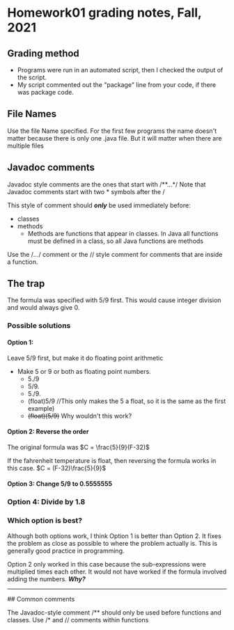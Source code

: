 # Homework01 grading notes, Fall, 2021

## Grading method

* Programs were run in an automated script, then I checked the output of the script.
* My script commented out the "package" line from your code, if there was package code.


## File Names

Use the file Name specified.  For the first few programs the name doesn't matter because there is only one .java file.  But it will matter when there are multiple files

## Javadoc comments

Javadoc style comments are the ones that start with /**...*/ Note that Javadoc comments start with two * symbols after the /

This style of comment should ***only*** be used immediately before:

* classes
* methods 
   * Methods are functions that appear in classes.  In Java all functions must be defined in a class, so all Java functions are methods

Use the /*...*/ comment or the // style comment for comments that are inside a function.

## The trap

The formula was specified with 5/9 first.  This would cause integer division and would always give 0.  

### Possible solutions

#### Option 1: 

 Leave 5/9 first, but make it do floating point arithmetic

 * Make 5 or 9 or both as floating point numbers.
    * 5./9
    * 5/9.
    * 5./9.
     * (float)5/9 //This only makes the 5 a float, so it is the same as the first example)
     * ~~(float)(5/9)~~ Why wouldn't this work?

#### Option 2: Reverse the order

The original formula was $C = \frac{5}{9}(F-32)$

If the fahrenheit temperature is float, then reversing the formula works in this case. $C = (F-32)\frac{5}{9}$

#### Option 3: Change 5/9 to 0.5555555

### Option 4: Divide by 1.8


### Which option is best?

Although both options work, I think Option 1 is better than Option 2.  It fixes the problem as close as possible to where the problem actually is.  This is generally good practice in programming.

Option 2 only worked in this case because the sub-expressions were multiplied times each other.  It would not have worked if the formula involved adding the numbers.  ***Why?***

<hr>
## Common comments 

The Javadoc-style comment /** should only be used before functions and classes.  Use /* and // comments within functions



